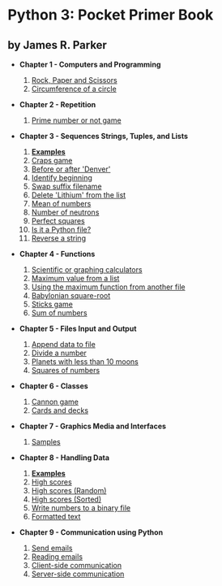 # Python 3: Pocket Primer Book
## by James R. Parker

* **Chapter 1 - Computers and Programming**
    1. [Rock, Paper and Scissors](CH1%20-%20Computers%20and%20Programming/rps.py)
    2. [Circumference of a circle](CH1%20-%20Computers%20and%20Programming/circumference.py)
    
* **Chapter 2 - Repetition**
    1. [Prime number or not game](CH2%20-%20Repetition/prime_game.py)

* **Chapter 3 - Sequences Strings, Tuples, and Lists**
    1. [**Examples**](CH3%20-%20Sequences%20Strings,%20Tuples,%20and%20Lists/samples.py)
    2. [Craps game](CH3%20-%20Sequences%20Strings%2C%20Tuples%2C%20and%20Lists/craps.py)
    3. [Before or after 'Denver'](CH3%20-%20Sequences%20Strings%2C%20Tuples%2C%20and%20Lists/denver.py)
    4. [Identify beginning](CH3%20-%20Sequences%20Strings%2C%20Tuples%2C%20and%20Lists/identify.py)
    5. [Swap suffix filename](CH3%20-%20Sequences%20Strings%2C%20Tuples%2C%20and%20Lists/jpeg.py)
    6. [Delete 'Lithium' from the list](CH3%20-%20Sequences%20Strings%2C%20Tuples%2C%20and%20Lists/lithium.py)
    7. [Mean of numbers](CH3%20-%20Sequences%20Strings%2C%20Tuples%2C%20and%20Lists/mean.py)
    8. [Number of neutrons](CH3%20-%20Sequences%20Strings%2C%20Tuples%2C%20and%20Lists/neutrons.py)
    9. [Perfect squares](CH3%20-%20Sequences%20Strings%2C%20Tuples%2C%20and%20Lists/perfect_squares.py)
    10. [Is it a Python file?](CH3%20-%20Sequences%20Strings%2C%20Tuples%2C%20and%20Lists/python.py)
    11. [Reverse a string](CH3%20-%20Sequences%20Strings%2C%20Tuples%2C%20and%20Lists/reverse.py)
    
* **Chapter 4 - Functions**
    1. [Scientific or graphing calculators](CH4%20-%20Functions/calc.py)
    2. [Maximum value from a list](CH4%20-%20Functions/max.py)
    3. [Using the maximum function from another file](CH4%20-%20Functions/maxuse.py)
    4. [Babylonian square-root](CH4%20-%20Functions/root.py)
    5. [Sticks game](CH4%20-%20Functions/sticks.py)
    6. [Sum of numbers](CH4%20-%20Functions/sum.py)
    
* **Chapter 5 - Files Input and Output**
    1. [Append data to file](CH5%20-%20Files%20Input%20and%20Output/append.py)
    2. [Divide a number](CH5%20-%20Files%20Input%20and%20Output/divide.py)
    3. [Planets with less than 10 moons](CH5%20-%20Files%20Input%20and%20Output/planets.py)
    4. [Squares of numbers](CH5%20-%20Files%20Input%20and%20Output/squares.py)
    
* **Chapter 6 - Classes**
    1. [Cannon game](CH6%20-%20Classes/cannon.py)
    2. [Cards and decks](CH6%20-%20Classes/deck.py)
    
* **Chapter 7 - Graphics Media and Interfaces**
   1. [Samples](CH7%20-%20Graphics%20Media%20and%20Interfaces/)

* **Chapter 8 - Handling Data**
    1. [**Examples**](CH8%20-%20Handling%20Data/samples.py)
    2. [High scores](CH8%20-%20Handling%20Data/hiscores.py)
    3. [High scores (Random)](CH8%20-%20Handling%20Data/hiscore_random.py)
    4. [High scores (Sorted)](CH8%20-%20Handling%20Data/hiscore_ssorted.py)
    5. [Write numbers to a binary file](CH8%20-%20Handling%20Data/integers.py)
    6. [Formatted text](CH8%20-%20Handling%20Data/meteorites.py)
    
* **Chapter 9 - Communication using Python**
    1. [Send emails](CH9%20-%20Communication%20using%20Python/send.py)
    2. [Reading emails](CH9%20-%20Communication%20using%20Python/read.py)
    3. [Client-side communication](CH9%20-%20Communication%20using%20Python/square_client.py)
    4. [Server-side communication](CH9%20-%20Communication%20using%20Python/square_server.py)